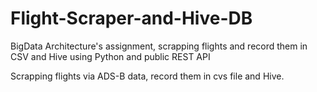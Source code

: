 # Flight-Scraper-and-Hive-DB
BigData Architecture's assignment, scrapping flights and record them in CSV and Hive using Python and public REST API

Scrapping flights via ADS-B data, record them in cvs file and Hive.
